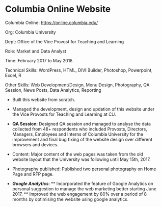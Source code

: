 # Columbia Online Website


Columbia Online: https://online.columbia.edu/

Org: Columbia University

Dept: Office of the Vice Provost for Teaching and Learning

Role: Market and Data Analyst

Time: February 2017 to May 2018

Technical Skills: WordPress, HTML, DIVI Builder, Photoshop, Powerpoint, Excel, R

Other Skills: Web Development/Design, Menu Design, Photography, QA Session, News Posts, Data Analytics, Reporting

* Built this website from scratch. 
* Managed the development, design and updation of this website under the Vice Provosts for Teaching and Learning at CU.
* **QA Session**: Designed QA session and managed to analyse the data collected from 48+ respondents who included Provosts, Directors, Managers, Employees and Interns of Columbia University for the improvement and final bug fixing of the website design over different browsers and devices.
* Content: Major content of the web pages was taken from the old website layout that the University was following until May 15th, 2017. 
* Photography published: Published two personal photography on Home Page and RFP page.

* ***Google Analytics***: 
** Incorporated the feature of Google Analytics on personal suggestion to manage the web marketing better starting June 2017.
** Improved the web engagement by 80% over a period of 8 months by optimising the website using google analytics.
